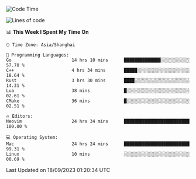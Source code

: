 <!--START_SECTION:waka-->
![Code Time](http://img.shields.io/badge/Code%20Time-1%2C593%20hrs%2039%20mins-blue)

![Lines of code](https://img.shields.io/badge/From%20Hello%20World%20I%27ve%20Written-286.3%20thousand%20lines%20of%20code-blue)

📊 **This Week I Spent My Time On** 

```text
🕑︎ Time Zone: Asia/Shanghai

💬 Programming Languages: 
Go                       14 hrs 10 mins      ██████████████░░░░░░░░░░░   57.70 % 
C++                      4 hrs 34 mins       █████░░░░░░░░░░░░░░░░░░░░   18.64 % 
Rust                     3 hrs 30 mins       ████░░░░░░░░░░░░░░░░░░░░░   14.31 % 
Lua                      38 mins             █░░░░░░░░░░░░░░░░░░░░░░░░   02.61 % 
CMake                    36 mins             █░░░░░░░░░░░░░░░░░░░░░░░░   02.51 % 

🔥 Editors: 
Neovim                   24 hrs 34 mins      █████████████████████████   100.00 % 

💻 Operating System: 
Mac                      24 hrs 24 mins      █████████████████████████   99.31 % 
Linux                    10 mins             ░░░░░░░░░░░░░░░░░░░░░░░░░   00.69 % 
```


 Last Updated on 18/09/2023 01:20:34 UTC
<!--END_SECTION:waka-->
